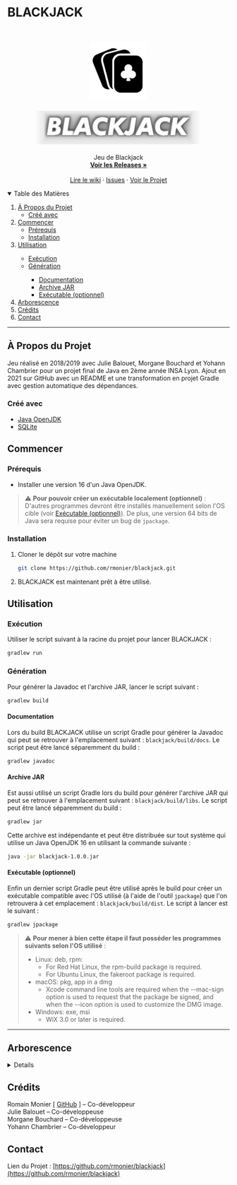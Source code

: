 # BLACKJACK

<!-- PROJECT LOGO -->
<br />
<p align="center">
  <a href="https://github.com/rmonier/blackjack">
    <img src="blackjack/src/main/resources/img/icones/icone.png" alt="Logo" width="130">
  </a>

<h3 align="center"><a href="https://github.com/rmonier/blackjack"><img src="blackjack/src/main/resources/img/backgrounds/titre.png" alt="blackjack" width="380"></a></h3>

  <p align="center">
    Jeu de Blackjack
    <br />
    <a href="https://github.com/rmonier/blackjack/releases"><strong>Voir les Releases »</strong></a>
    <br />
    <br />
    <a href="https://github.com/rmonier/blackjack/wiki">Lire le wiki</a>
    ·
    <a href="https://github.com/rmonier/blackjack/issues">Issues</a>
    ·
    <a href="https://github.com/rmonier/blackjack/projects">Voir le Projet</a>
  </p>

<!-- TABLE OF CONTENTS -->
<details open="open">
  <summary>Table des Matières</summary>
  <ol>
    <li>
      <a href="#à-propos-du-projet">À Propos du Projet</a>
      <ul>
        <li><a href="#créé-avec">Créé avec</a></li>
      </ul>
    </li>
    <li>
      <a href="#commencer">Commencer</a>
      <ul>
        <li><a href="#prérequis">Prérequis</a></li>
        <li><a href="#installation">Installation</a></li>
      </ul>
    </li>
    <li><a href="#utilisation">Utilisation</a></li>
      <ul>
        <li><a href="#exécution">Exécution</a></li>
        <li><a href="#génération">Génération</a></li>
        <ul>
           <li><a href="#documentation">Documentation</a></li>
           <li><a href="#archive-jar">Archive JAR</a></li>
           <li><a href="#exécutable-optionnel">Exécutable (optionnel)</a></li>
        </ul>
      </ul>
    <li><a href="#arborescence">Arborescence</a></li>
    <li><a href="#crédits">Crédits</a></li>
    <li><a href="#contact">Contact</a></li>
  </ol>
</details>

***

<!-- ABOUT THE PROJECT -->
## À Propos du Projet
Jeu réalisé en 2018/2019 avec Julie Balouet, Morgane Bouchard et Yohann Chambrier pour un projet final de Java en 2ème année INSA Lyon. Ajout en 2021 sur GitHub avec un README et une transformation en projet Gradle avec gestion automatique des dépendances.

### Créé avec
* [Java OpenJDK](https://openjdk.java.net/)
* [SQLite](https://sqlite.org/)

<!-- GETTING STARTED -->
## Commencer

### Prérequis

* Installer une version 16 d'un Java OpenJDK.

> :warning: **Pour pouvoir créer un exécutable localement (optionnel)** : D'autres programmes devront être installés manuellement selon l'OS cible (voir <a href="#exécutable-optionnel">Exécutable (optionnel)</a>). De plus, une version 64 bits de Java sera requise pour éviter un bug de `jpackage`.



### Installation

1. Cloner le dépôt sur votre machine
   ```sh
   git clone https://github.com/rmonier/blackjack.git
   ```
2. BLACKJACK est maintenant prêt à être utilisé.

<!-- USAGE EXAMPLES -->
## Utilisation

### Exécution

Utiliser le script suivant à la racine du projet pour lancer BLACKJACK :
  ```sh
  gradlew run
  ```

### Génération

Pour générer la Javadoc et l'archive JAR, lancer le script suivant :
  ```sh
  gradlew build
  ```

#### Documentation

Lors du build BLACKJACK utilise un script Gradle pour générer la Javadoc qui peut se retrouver à l'emplacement suivant : `blackjack/build/docs`.
Le script peut être lancé séparemment du build :
  ```sh
  gradlew javadoc
  ```

#### Archive JAR

Est aussi utilisé un script Gradle lors du build pour générer l'archive JAR qui peut se retrouver à l'emplacement suivant : `blackjack/build/libs`.
Le script peut être lancé séparemment du build :
  ```sh
  gradlew jar
  ```
Cette archive est indépendante et peut être distribuée sur tout système qui utilise un Java OpenJDK 16 en utilisant la commande suivante :
  ```sh
  java -jar blackjack-1.0.0.jar
  ```

#### Exécutable (optionnel)

Enfin un dernier script Gradle peut être utilisé après le build pour créer un exécutable compatible avec l'OS utilisé (à l'aide de l'outil `jpackage`) que l'on retrouvera à cet emplacement : `blackjack/build/dist`.
Le script à lancer est le suivant :
  ```sh
  gradlew jpackage
  ```

> :warning: **Pour mener à bien cette étape il faut posséder les programmes suivants selon l'OS utilisé** :
> * Linux: deb, rpm:
>    * For Red Hat Linux, the rpm-build package is required.
>    * For Ubuntu Linux, the fakeroot package is required.
> * macOS: pkg, app in a dmg
>    * Xcode command line tools are required when the --mac-sign option is used to request that the package be signed, and when the --icon option is used to customize the DMG image.
> * Windows: exe, msi
>    * WiX 3.0 or later is required.

***

<!-- TREE STRUCTURE -->
## Arborescence
<details>

_TODO_

</details>

<!-- CREDITS -->
## Crédits

Romain Monier [ [GitHub](https://github.com/rmonier) ] – Co-développeur
<br>
Julie Balouet – Co-développeuse
<br>
Morgane Bouchard – Co-développeuse
<br>
Yohann Chambrier – Co-développeur

<!-- CONTACT -->
## Contact

Lien du Projet : [https://github.com/rmonier/blackjack](https://github.com/rmonier/blackjack)
